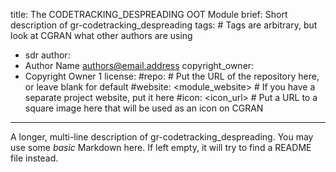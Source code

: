 title: The CODETRACKING_DESPREADING OOT Module
brief: Short description of gr-codetracking_despreading
tags: # Tags are arbitrary, but look at CGRAN what other authors are using
  - sdr
author:
  - Author Name <authors@email.address>
copyright_owner:
  - Copyright Owner 1
license:
#repo: # Put the URL of the repository here, or leave blank for default
#website: <module_website> # If you have a separate project website, put it here
#icon: <icon_url> # Put a URL to a square image here that will be used as an icon on CGRAN
---
A longer, multi-line description of gr-codetracking_despreading.
You may use some *basic* Markdown here.
If left empty, it will try to find a README file instead.
